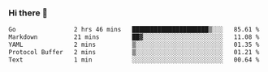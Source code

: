 ### Hi there 👋

<!--
**yeya24/yeya24** is a ✨ _special_ ✨ repository because its `README.md` (this file) appears on your GitHub profile.

Here are some ideas to get you started:

- 🔭 I’m currently working on ...
- 🌱 I’m currently learning ...
- 👯 I’m looking to collaborate on ...
- 🤔 I’m looking for help with ...
- 💬 Ask me about ...
- 📫 How to reach me: ...
- 😄 Pronouns: ...
- ⚡ Fun fact: ...
-->

<!--START_SECTION:waka-->

```txt
Go                2 hrs 46 mins   █████████████████████▒░░░   85.61 %
Markdown          21 mins         ██▓░░░░░░░░░░░░░░░░░░░░░░   11.08 %
YAML              2 mins          ▒░░░░░░░░░░░░░░░░░░░░░░░░   01.35 %
Protocol Buffer   2 mins          ▒░░░░░░░░░░░░░░░░░░░░░░░░   01.21 %
Text              1 min           ░░░░░░░░░░░░░░░░░░░░░░░░░   00.64 %
```

<!--END_SECTION:waka-->
